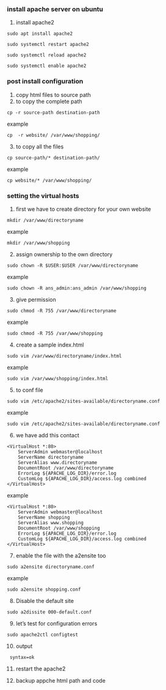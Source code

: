 ### install apache server on ubuntu
1. install apache2
```
sudo apt install apache2
```
```
sudo systemctl restart apache2
```
```
sudo systemctl reload apache2
```
```
sudo systemctl enable apache2
```
### post install configuration 
1. copy html files to source path
2. to copy the complete path
```
cp -r source-path destination-path
```
example
```
cp  -r website/ /var/www/shopping/
```
3. to copy all the files
```
cp source-path/* destination-path/
```
example
```
cp website/* /var/www/shopping/
```
### setting the virtual hosts
1. first we have to create directory for your own website
```
mkdir /var/www/directoryname
```
example
```
mkdir /var/www/shopping
```
2. assign ownership to the own directory
```
sudo chown -R $USER:$USER /var/www/directoryname
```
example
```
sudo chown -R ans_admin:ans_admin /var/www/shopping
```
3. give permission 
```
sudo chmod -R 755 /var/www/directoryname
```
example
```
sudo chmod -R 755 /var/www/shopping
```
4. create a sample index.html
```
sudo vim /var/www/directoryname/index.html
```
example
```
sudo vim /var/www/shopping/index.html
```
5. to conf file
```
sudo vim /etc/apache2/sites-available/directoryname.conf
```
example
```
sudo vim /etc/apache2/sites-available/directoryname.conf
```
6. we have add this contact
```
<VirtualHost *:80>
    ServerAdmin webmaster@localhost
    ServerName directoryname
    ServerAlias www.directoryname
    DocumentRoot /var/www/directoryname
    ErrorLog ${APACHE_LOG_DIR}/error.log
    CustomLog ${APACHE_LOG_DIR}/access.log combined
</VirtualHost>
```
example
```
<VirtualHost *:80>
    ServerAdmin webmaster@localhost
    ServerName shopping
    ServerAlias www.shopping
    DocumentRoot /var/www/shopping
    ErrorLog ${APACHE_LOG_DIR}/error.log
    CustomLog ${APACHE_LOG_DIR}/access.log combined
</VirtualHost>
```
7. enable the file with the a2ensite too
```
sudo a2ensite directoryname.conf
```
example
```
sudo a2ensite shopping.conf
```
8. Disable the default site
```
sudo a2dissite 000-default.conf
```
9. let’s test for configuration errors
```
sudo apache2ctl configtest
```
10. output
```
 syntax=ok
```
11. restart the apache2





12. backup appche html path and code

```
```